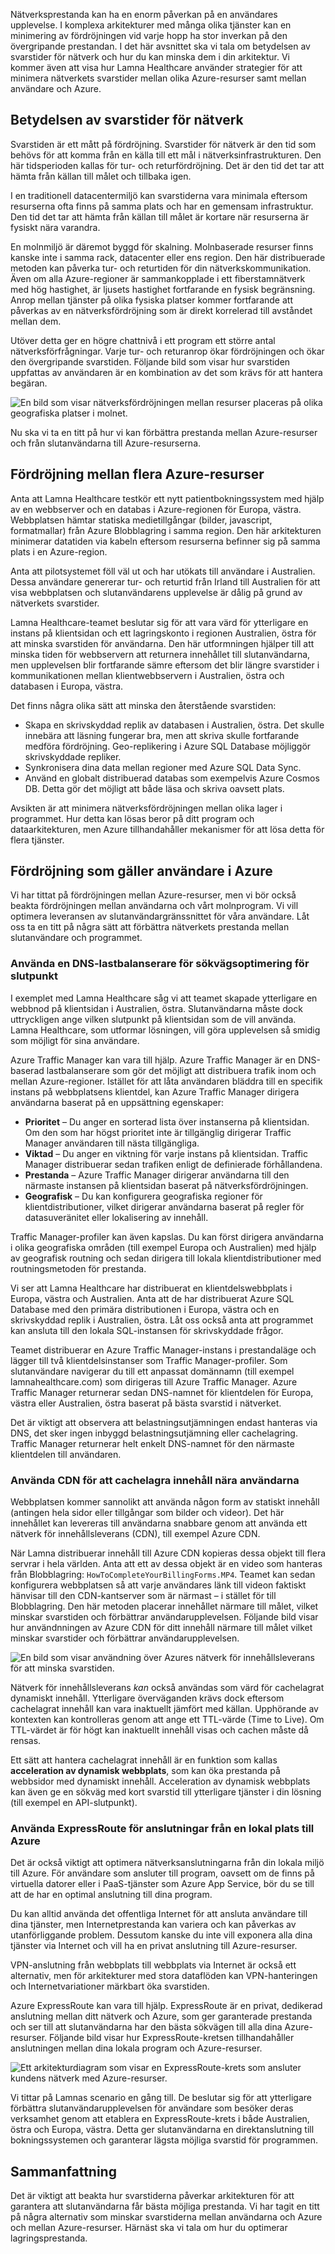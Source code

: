 Nätverksprestanda kan ha en enorm påverkan på en användares upplevelse. I komplexa arkitekturer med många olika tjänster kan en minimering av fördröjningen vid varje hopp ha stor inverkan på den övergripande prestandan. I det här avsnittet ska vi tala om betydelsen av svarstider för nätverk och hur du kan minska dem i din arkitektur. Vi kommer även att visa hur Lamna Healthcare använder strategier för att minimera nätverkets svarstider mellan olika Azure-resurser samt mellan användare och Azure.

## <a name="the-importance-of-network-latency"></a>Betydelsen av svarstider för nätverk

Svarstiden är ett mått på fördröjning. Svarstider för nätverk är den tid som behövs för att komma från en källa till ett mål i nätverksinfrastrukturen. Den här tidsperioden kallas för tur- och returfördröjning. Det är den tid det tar att hämta från källan till målet och tillbaka igen.

I en traditionell datacentermiljö kan svarstiderna vara minimala eftersom resurserna ofta finns på samma plats och har en gemensam infrastruktur. Den tid det tar att hämta från källan till målet är kortare när resurserna är fysiskt nära varandra.

En molnmiljö är däremot byggd för skalning. Molnbaserade resurser finns kanske inte i samma rack, datacenter eller ens region. Den här distribuerade metoden kan påverka tur- och returtiden för din nätverkskommunikation. Även om alla Azure-regioner är sammankopplade i ett fiberstamnätverk med hög hastighet, är ljusets hastighet fortfarande en fysisk begränsning. Anrop mellan tjänster på olika fysiska platser kommer fortfarande att påverkas av en nätverksfördröjning som är direkt korrelerad till avståndet mellan dem.

Utöver detta ger en högre chattnivå i ett program ett större antal nätverksförfrågningar. Varje tur- och returanrop ökar fördröjningen och ökar den övergripande svarstiden. Följande bild som visar hur svarstiden uppfattas av användaren är en kombination av det som krävs för att hantera begäran.

![En bild som visar nätverksfördröjningen mellan resurser placeras på olika geografiska platser i molnet.](../media/3-networkLatency.png)

Nu ska vi ta en titt på hur vi kan förbättra prestanda mellan Azure-resurser och från slutanvändarna till Azure-resurserna.

## <a name="latency-among-multiple-azure-resources"></a>Fördröjning mellan flera Azure-resurser

Anta att Lamna Healthcare testkör ett nytt patientbokningssystem med hjälp av en webbserver och en databas i Azure-regionen för Europa, västra. Webbplatsen hämtar statiska medietillgångar (bilder, javascript, formatmallar) från Azure Blobblagring i samma region. Den här arkitekturen minimerar datatiden via kabeln eftersom resurserna befinner sig på samma plats i en Azure-region.

Anta att pilotsystemet föll väl ut och har utökats till användare i Australien. Dessa användare genererar tur- och returtid från Irland till Australien för att visa webbplatsen och slutanvändarens upplevelse är dålig på grund av nätverkets svarstider.

Lamna Healthcare-teamet beslutar sig för att vara värd för ytterligare en instans på klientsidan och ett lagringskonto i regionen Australien, östra för att minska svarstiden för användarna. Den här utformningen hjälper till att minska tiden för webbservern att returnera innehållet till slutanvändarna, men upplevelsen blir fortfarande sämre eftersom det blir längre svarstider i kommunikationen mellan klientwebbservern i Australien, östra och databasen i Europa, västra.

Det finns några olika sätt att minska den återstående svarstiden:

- Skapa en skrivskyddad replik av databasen i Australien, östra. Det skulle innebära att läsning fungerar bra, men att skriva skulle fortfarande medföra fördröjning. Geo-replikering i Azure SQL Database möjliggör skrivskyddade repliker.
- Synkronisera dina data mellan regioner med Azure SQL Data Sync.
- Använd en globalt distribuerad databas som exempelvis Azure Cosmos DB. Detta gör det möjligt att både läsa och skriva oavsett plats.

Avsikten är att minimera nätverksfördröjningen mellan olika lager i programmet. Hur detta kan lösas beror på ditt program och dataarkitekturen, men Azure tillhandahåller mekanismer för att lösa detta för flera tjänster.

## <a name="latency-in-the-context-of-users-to-azure"></a>Fördröjning som gäller användare i Azure

Vi har tittat på fördröjningen mellan Azure-resurser, men vi bör också beakta fördröjningen mellan användarna och vårt molnprogram. Vi vill optimera leveransen av slutanvändargränssnittet för våra användare. Låt oss ta en titt på några sätt att förbättra nätverkets prestanda mellan slutanvändare och programmet.

### <a name="use-a-dns-load-balancer-for-endpoint-path-optimization"></a>Använda en DNS-lastbalanserare för sökvägsoptimering för slutpunkt

I exemplet med Lamna Healthcare såg vi att teamet skapade ytterligare en webbnod på klientsidan i Australien, östra. Slutanvändarna måste dock uttryckligen ange vilken slutpunkt på klientsidan som de vill använda. Lamna Healthcare, som utformar lösningen, vill göra upplevelsen så smidig som möjligt för sina användare.

Azure Traffic Manager kan vara till hjälp. Azure Traffic Manager är en DNS-baserad lastbalanserare som gör det möjligt att distribuera trafik inom och mellan Azure-regioner. Istället för att låta användaren bläddra till en specifik instans på webbplatsens klientdel, kan Azure Traffic Manager dirigera användarna baserat på en uppsättning egenskaper:

- **Prioritet** – Du anger en sorterad lista över instanserna på klientsidan. Om den som har högst prioritet inte är tillgänglig dirigerar Traffic Manager användaren till nästa tillgängliga.
- **Viktad** – Du anger en viktning för varje instans på klientsidan. Traffic Manager distribuerar sedan trafiken enligt de definierade förhållandena.
- **Prestanda** – Azure Traffic Manager dirigerar användarna till den närmaste instansen på klientsidan baserat på nätverksfördröjningen.
- **Geografisk** – Du kan konfigurera geografiska regioner för klientdistributioner, vilket dirigerar användarna baserat på regler för datasuveränitet eller lokalisering av innehåll.

Traffic Manager-profiler kan även kapslas. Du kan först dirigera användarna i olika geografiska områden (till exempel Europa och Australien) med hjälp av geografisk routning och sedan dirigera till lokala klientdistributioner med routningsmetoden för prestanda.

Vi ser att Lamna Healthcare har distribuerat en klientdelswebbplats i Europa, västra och Australien. Anta att de har distribuerat Azure SQL Database med den primära distributionen i Europa, västra och en skrivskyddad replik i Australien, östra. Låt oss också anta att programmet kan ansluta till den lokala SQL-instansen för skrivskyddade frågor.

Teamet distribuerar en Azure Traffic Manager-instans i prestandaläge och lägger till två klientdelsinstanser som Traffic Manager-profiler. Som slutanvändare navigerar du till ett anpassat domännamn (till exempel lamnahealthcare.com) som dirigeras till Azure Traffic Manager. Azure Traffic Manager returnerar sedan DNS-namnet för klientdelen för Europa, västra eller Australien, östra baserat på bästa svarstid i nätverket.

Det är viktigt att observera att belastningsutjämningen endast hanteras via DNS, det sker ingen inbyggd belastningsutjämning eller cachelagring. Traffic Manager returnerar helt enkelt DNS-namnet för den närmaste klientdelen till användaren.

### <a name="use-cdn-to-cache-content-close-to-users"></a>Använda CDN för att cachelagra innehåll nära användarna

Webbplatsen kommer sannolikt att använda någon form av statiskt innehåll (antingen hela sidor eller tillgångar som bilder och videor). Det här innehållet kan levereras till användarna snabbare genom att använda ett nätverk för innehållsleverans (CDN), till exempel Azure CDN. 

När Lamna distribuerar innehåll till Azure CDN kopieras dessa objekt till flera servrar i hela världen. Anta att ett av dessa objekt är en video som hanteras från Blobblagring: `HowToCompleteYourBillingForms.MP4`. Teamet kan sedan konfigurera webbplatsen så att varje användares länk till videon faktiskt hänvisar till den CDN-kantserver som är närmast – i stället för till Blobblagring. Den här metoden placerar innehållet närmare till målet, vilket minskar svarstiden och förbättrar användarupplevelsen. Följande bild visar hur användnningen av Azure CDN för ditt innehåll närmare till målet vilket minskar svarstider och förbättrar användarupplevelsen.

![En bild som visar användning över Azures nätverk för innehållsleverans för att minska svarstiden.](../media/3-cdnSketch.png)

Nätverk för innehållsleverans _kan_ också användas som värd för cachelagrat dynamiskt innehåll. Ytterligare överväganden krävs dock eftersom cachelagrat innehåll kan vara inaktuellt jämfört med källan. Upphörande av kontexten kan kontrolleras genom att ange ett TTL-värde (Time to Live). Om TTL-värdet är för högt kan inaktuellt innehåll visas och cachen måste då rensas.

Ett sätt att hantera cachelagrat innehåll är en funktion som kallas **acceleration av dynamisk webbplats**, som kan öka prestanda på webbsidor med dynamiskt innehåll. Acceleration av dynamisk webbplats kan även ge en sökväg med kort svarstid till ytterligare tjänster i din lösning (till exempel en API-slutpunkt).

### <a name="use-expressroute-for-connectivity-from-on-premises-to-azure"></a>Använda ExpressRoute för anslutningar från en lokal plats till Azure

Det är också viktigt att optimera nätverksanslutningarna från din lokala miljö till Azure. För användare som ansluter till program, oavsett om de finns på virtuella datorer eller i PaaS-tjänster som Azure App Service, bör du se till att de har en optimal anslutning till dina program. 

Du kan alltid använda det offentliga Internet för att ansluta användare till dina tjänster, men Internetprestanda kan variera och kan påverkas av utanförliggande problem. Dessutom kanske du inte vill exponera alla dina tjänster via Internet och vill ha en privat anslutning till Azure-resurser.

VPN-anslutning från webbplats till webbplats via Internet är också ett alternativ, men för arkitekturer med stora dataflöden kan VPN-hanteringen och Internetvariationer märkbart öka svarstiden.

Azure ExpressRoute kan vara till hjälp. ExpressRoute är en privat, dedikerad anslutning mellan ditt nätverk och Azure, som ger garanterade prestanda och ser till att slutanvändarna har den bästa sökvägen till alla dina Azure-resurser. Följande bild visar hur ExpressRoute-kretsen tillhandahåller anslutningen mellan dina lokala program och Azure-resurser.

![Ett arkitekturdiagram som visar en ExpressRoute-krets som ansluter kundens nätverk med Azure-resurser.](../media/3-expressroute-connection-overview.png)

Vi tittar på Lamnas scenario en gång till. De beslutar sig för att ytterligare förbättra slutanvändarupplevelsen för användare som besöker deras verksamhet genom att etablera en ExpressRoute-krets i både Australien, östra och Europa, västra. Detta ger slutanvändarna en direktanslutning till bokningssystemen och garanterar lägsta möjliga svarstid för programmen.

## <a name="summary"></a>Sammanfattning

Det är viktigt att beakta hur svarstiderna påverkar arkitekturen för att garantera att slutanvändarna får bästa möjliga prestanda. Vi har tagit en titt på några alternativ som minskar svarstiderna mellan användarna och Azure och mellan Azure-resurser. Härnäst ska vi tala om hur du optimerar lagringsprestanda.